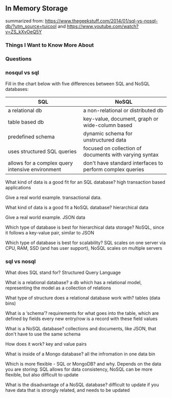 ## In Memory Storage
summarized from: https://www.thegeekstuff.com/2014/01/sql-vs-nosql-db/?utm_source=tuicool and https://www.youtube.com/watch?v=ZS_kXvOeQ5Y


### Things I Want to Know More About


### Questions

### nosqul vs sql
Fill in the chart below with five differences between SQL and NoSQL databases:

|SQL | NoSQL |
|-------|-------|	 
| a relational db | a non-relational or distributed db| 	 
| table based db | key-value, document, graph or wide-column based|
| predefined schema | dynamic schema for unstructured data|
| uses structured SQL queries | focused on collection of documents with varying syntax|
|	allows for a complex query intensive environment | don't have standard interfaces to perform complex queries|
 	 
What kind of data is a good fit for an SQL database?
high transaction based applications

Give a real world example.
transactional data.

What kind of data is a good fit a NoSQL database?
hierarchical data

Give a real world example.
JSON data

Which type of database is best for hierarchical data storage?
NoSQL, since it follows a key-value pair, similar to JSON

Which type of database is best for scalability?
SQL scales on one server via CPU, RAM, SSD (and has user support), NoSQL scales on multiple servers


### sql vs nosql

What does SQL stand for?
Structured Query Language

What is a relational database?
a db which has a relational model, representing the model as a collection of relations

What type of structure does a relational database work with?
tables (data bins)

What is a ‘schema’?
requirements for what goes into the table, which are defined by fields
every new entry/row is a record with these field values

What is a NoSQL database?
collections and documents, like JSON, that don't have to use the same schema

How does it work?
key and value pairs

What is inside of a Mongo database?
all the infromation in one data bin

Which is more flexible - SQL or MongoDB? and why.
Depends on the data you are storing: SQL allows for data consistency, NoSQL can be more flexible, but also difficult to update

What is the disadvantage of a NoSQL database?
difficult to update if you have data that is strongly related, and needs to be updated